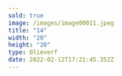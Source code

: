 ```yaml
---
sold: true
image: /images/image00011.jpeg
title: "14"
width: "20"
height: "20"
type: Olieverf
date: 2022-02-12T17:21:45.352Z
---
```


